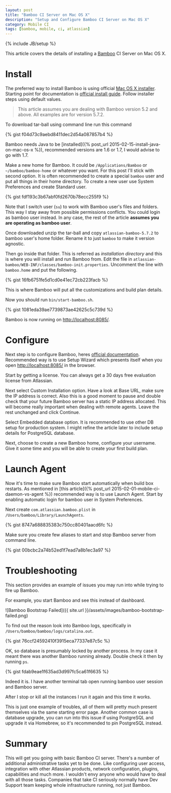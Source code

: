 ```yaml
---
layout: post
title: "Bamboo CI Server on Mac OS X"
description: "Setup and Configure Bamboo CI Server on Mac OS X"
category: Mobile CI
tags: [bamboo, mobile, ci, atlassian]
---
```

{% include JB/setup %}

This article covers the details of installing a [Bamboo](https://www.atlassian.com/software/bamboo) CI Server on Mac OS X.

<!--more-->

# Install

The preferred way to install Bamboo is using official [Mac OS X installer](https://www.atlassian.com/software/bamboo/download?os=mac). Starting point for documentation is [official install guide](https://confluence.atlassian.com/display/BAMBOO/Installing+Bamboo+on+Mac+OS+X). Follow installer steps using default values.

> This article assumes you are dealing with Bamboo version 5.2 and above. All examples are for version 5.7.2.

To download tar-ball using command line run this command

{% gist f04d73c9aebd8411dec2d54a087857b4 %}

Bamboo needs Java to be [installed]({% post_url 2015-02-15-install-java-on-mac-os-x %}), recommended versions are 1.6 or 1.7, I would advise to go with 1.7.

Make a new home for Bamboo. It could be `/Applications/Bamboo` or `~/bamboo/bamboo-home` or whatever you want. For this post I'll stick with second option. It is often recommended to create a special `bamboo` user and put all things in their home directory. To create a new user use System Preferences and create Standard user.

{% gist fdf193c3b67abf0fd2670b78ecc255f9 %}

Note that I switch user (`su`) to work with Bamboo user's files and folders. This way I stay away from possible permissions conflicts. You could login as bamboo user instead. In any case, the rest of the article **assumes you are operating as bamboo user**.

Once downloaded unzip the tar-ball and copy `atlassian-bamboo-5.7.2` to bamboo user's home folder. Rename it to just `bamboo` to make it version agnostic.

Then go inside that folder. This is referred as _installation directory_ and this is where you will install and run Bamboo from. Edit the file in `atlassian-bamboo/WEB-INF/classes/bamboo-init.properties`. Uncomment the line with `bamboo.home` and put the following.

{% gist 16fb6751fe5d1cd0e41ec72cb223facb %}

This is where Bamboo will put all the customizations and build plan details.

Now you should run `bin/start-bamboo.sh`.

{% gist 1081eda39ae7739873ae42625c5c739d %}

Bamboo is now running on [http://localhost:8085/](http://localhost:8085/).

# Configure

Next step is to configure Bamboo, heres [official documentation](https://confluence.atlassian.com/display/BAMBOO/Running+the+Setup+Wizard). Recommended way is to use Setup Wizard which presents itself when you open [http://localhost:8085/](http://localhost:8085/) in the browser.

Start by getting a license. You can always get a 30 days free evaluation license from Atlassian.

Next select Custom Installation option. Have a look at Base URL, make sure the IP address is correct. Also this is a good moment to pause and double check that your future Bamboo server has a static IP address allocated. This will become really important when dealing with remote agents. Leave the rest unchanged and click Continue.

Select Embedded database option. It is recommended to use other DB setup for production system. I might refine the article later to include setup details for PostgreSQL database.

Next, choose to create a new Bamboo home, configure your username. Give it some time and you will be able to create your first build plan.

# Launch Agent

Now it's time to make sure Bamboo start automatically when build box restarts. As mentioned in [this article]({% post_url  2015-02-01-mobile-ci-daemon-vs-agent %}) recommended way is to use Launch Agent. Start by enabling automatic login for bamboo user in System Preferences.

Next create `com.atlassian.bamboo.plist` in `/Users/bamboo/Library/LaunchAgents`.

{% gist 8747a688835383c750cc80401aacd6fc %}

Make sure you create few aliases to start and stop Bamboo server from command line.

{% gist 00bcbc2a74b52ed1f7ead7a8b1ec3a97 %}

# Troubleshooting

This section provides an example of issues you may run into while trying to fire up Bamboo.

For example, you start Bamboo and see this instead of dashboard.

![Bamboo Bootstrap Failed]({{ site.url }}/assets/images/bamboo-bootstrap-failed.png)

To find out the reason look into Bamboo logs, specifically in `/Users/bamboo/bamboo/logs/catalina.out`.

{% gist 76ccf24592410f3915eca77337e87c5c %}

OK, so database is presumably locked by another process. In my case it meant there was another Bamboo running already. Double check it then by running `ps`.

{% gist fdab9eae1f635ad3d997fc5ca61f6635 %}

Indeed it is. I have another terminal tab open running bamboo user session and Bamboo server.

After I stop or kill all the instances I run it again and this time it works.

This is just one example of troubles, all of them will pretty much present themselves via the same starting error page. Another common case is database upgrade, you can run into this issue if using PostgreSQL and upgrade it via Homebrew, so it's recommended to pin PostgreSQL instead.

# Summary

This will get you going with basic Bamboo CI server. There's a number of additional administrative tasks yet to be done. Like configuring user access, integration with other Atlassian products, network configuration, plugins, capabilities and much more. I wouldn't envy anyone who would have to deal with all those tasks. Companies that take CI seriously normally have Dev Support team keeping whole infrastructure running, not just Bamboo.
